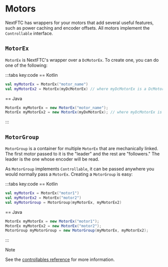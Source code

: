 # Motors

NextFTC has wrappers for your motors that add several useful features, such as power caching and encoder offsets. All motors implement the `Controllable` interface.

## `MotorEx`

`MotorEx` is NextFTC's wrapper over a `DcMotorEx`. To create one, you can do one of the following:

:::tabs key:code
== Kotlin

```kotlin
val myMotorEx = MotorEx("motor_name")
val myMotorEx2 = MotorEx(myDcMotorEx) // where myDcMotorEx is a DcMotorEx
```

== Java

```java
MotorEx myMotorEx = new MotorEx("motor_name");
MotorEx myMotorEx2 = new MotorEx(myDxMotorEx); // where myDcMotorEx is a DcMotorEx
```

:::

## `MotorGroup`
`MotorGroup` is a container for multiple `MotorEx` that are mechanically linked. The first motor passed to it is the "leader" and the rest are "followers." The leader is the one whose encoder will be read.

As `MotorGroup` implements `Controllable`, it can be passed anywhere you would normally pass a `MotorEx`. Creating a `MotorGroup` is easy:

:::tabs key:code
== Kotlin

```kotlin
val myMotorEx = MotorEx("motor1")
val myMotorEx2 = MotorEx("motor2")
val myMotorGroup = MotorGroup(myMotorEx, myMotorEx2)
```

== Java

```java
MotorEx myMotorEx = new MotorEx("motor1");
MotorEx myMotorEx2 = new MotorEx("motor2");
MotorGroup myMotorGroup = new MotorGroup(myMotorEx, myMotorEx2);
```

:::

> [!NOTE]
> See the [controllables reference](https://nextftc.dev/reference/ftc/com.rowanmcalpin.nextftc.ftc.hardware.controllables/) for more information.